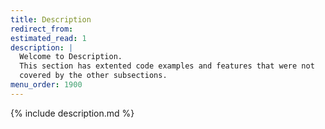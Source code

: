 ```yaml
---
title: Description
redirect_from:
estimated_read: 1
description: |
  Welcome to Description.
  This section has extented code examples and features that were not
  covered by the other subsections.
menu_order: 1900
---
```


{% include description.md %}
